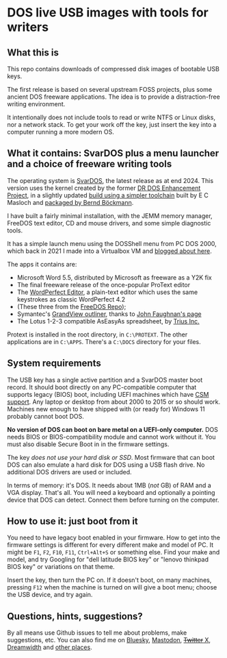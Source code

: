 # DOS live USB images with tools for writers

## What this is

This repo contains downloads of compressed disk images of bootable USB keys.

The first release is based on several upstream FOSS projects, plus some ancient DOS freeware applications. The idea is to provide a distraction-free writing environment.

It intentionally does not include tools to read or write NTFS or Linux disks, nor a network stack. To get your work off the key, just insert the key into a computer running a more modern OS. 

## What it contains: SvarDOS plus a menu launcher and a choice of freeware writing tools

The operating system is [SvarDOS](http://svardos.org/), the latest release as at end 2024. This version uses the kernel created by the former [DR DOS Enhancement Project](https://web.archive.org/web/20160706205139/http://www.drdosprojects.de/), in a slightly updated [build using a simpler toolchain](https://pushbx.org/ecm/web/#projects-edrdos) built by E C Masloch and [packaged by Bernd Böckmann](https://github.com/SvarDOS/edrdos).

I have built a fairly minimal installation, with the JEMM memory manager, FreeDOS text editor, CD and mouse drivers, and some simple diagnostic tools.

It has a simple launch menu using the DOSShell menu from PC DOS 2000, which back in 2021 I made into a Virtualbox VM and [blogged about here](https://liam-on-linux.livejournal.com/78306.html).

The apps it contains are:
* Microsoft Word 5.5, distributed by Microsoft as freeware as a Y2K fix 
* The final freeware release of the once-popular ProText editor
* The [WordPerfect Editor](https://mendelson.org/wpdos/shell.html), a plain-text editor which uses the same keystrokes as classic WordPerfect 4.2
* (These three from the [FreeDOS Repo](https://clasqm.github.io/freedos-repo/Productivity.html));
* Symantec's [GrandView outliner](https://welcometosherwood.wordpress.com/2009/10/10/grandview/), thanks to [John Faughnan's page](https://www.faughnan.com/more/) 
* The Lotus 1-2-3 compatible AsEasyAs spreadsheet, by [Trius Inc.](http://www.triusinc.com/forums/viewtopic.php?t=10)

Protext is installed in the root directory, in `C:\PROTEXT`. The other applications are in `C:\APPS`. There's a `C:\DOCS` directory for your files.

## System requirements

The USB key has a single active partition and a SvarDOS master boot record. It should boot directly on any PC-compatible computer that supports legacy (BIOS) boot, including UEFI machines which have [CSM support](https://www.electronicshub.org/what-is-csm-bios/). Any laptop or desktop from about 2000 to 2015 or so should work. Machines new enough to have shipped with (or ready for) Windows 11 probably cannot boot DOS.

**No version of DOS can boot on bare metal on a UEFI-only computer.** DOS needs BIOS or BIOS-compatibility module and cannot work without it. You must also disable Secure Boot in in the firmware settings.

The key _does not use your hard disk or SSD_. Most firmware that can boot DOS can also emulate a hard disk for DOS using a USB flash drive. No additional DOS drivers are used or included.

In terms of memory: it's DOS. It needs about 1MB (_not_ GB) of RAM and a VGA display. That's all. You will need a keyboard and optionally a pointing device that DOS can detect. Connect them before turning on the computer.

## How to use it: just boot from it

You need to have legacy boot enabled in your firmware. How to get into the firmware settings is different for every different make and model of PC. It might be `F1`, `F2`, `F10`, `F11`, `Ctrl+Alt+S` or something else. Find your make and model, and try Googling for "dell latitude BIOS key" or "lenovo thinkpad BIOS key" or variations on that theme. 

Insert the key, then turn the PC on. If it doesn't boot, on many machines, pressing `F12` when the machine is turned on will give a boot menu; choose the USB device, and try again.

## Questions, hints, suggestions? 

By all means use Github issues to tell me about problems, make suggestions, etc. You can also find me on [Bluesky](https://bsky.app/profile/lproven.bsky.social), [Mastodon](https://social.vivaldi.net/deck/@lproven/), [~~Twitter~~ X](https://x.com/lproven), [Dreamwidth](https://liam-on-linux.dreamwidth.org/) and [other places](https://about.me/liamproven).
